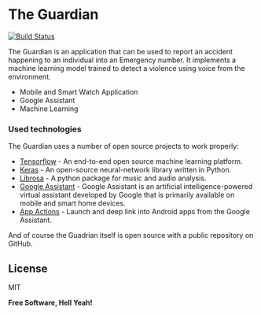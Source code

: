 # The Guardian


[![Build Status](https://travis-ci.org/joemccann/dillinger.svg?branch=master)](https://www.gdgaddis.dev)

The Guardian is an application that can be used to report an accident happening to an individual into an Emergency number. It implements a machine learning model trained to detect a violence using voice from the environment.

  - Mobile and Smart Watch Application
  - Google Assistant
  - Machine Learning


### Used technologies

The Guardian uses a number of open source projects to work properly:

* [Tensorflow](https://www.tensorflow.org) - An end-to-end open source machine learning platform.
* [Keras](https://keras.io/) - An open-source neural-network library written in Python.
* [Librosa](https://librosa.github.io/librosa/) - A python package for music and audio analysis.
* [Google Assistant](https://assistant.google.com/) - Google Assistant is an artificial intelligence-powered virtual assistant developed by Google that is primarily available on mobile and smart home devices.
* [App Actions](https://developers.google.com/assistant/app) - Launch and deep link into Android apps from the Google Assistant.

And of course the Guadrian itself is open source with a public repository on GitHub.

License
----

MIT


**Free Software, Hell Yeah!**

[//]: # (These are reference links used in the body of this note and get stripped out when the markdown processor does its job. There is no need to format nicely because it shouldn't be seen. Thanks SO - http://stackoverflow.com/questions/4823468/store-comments-in-markdown-syntax)


   [dill]: <https://github.com/joemccann/dillinger>
   [git-repo-url]: <https://github.com/joemccann/dillinger.git>
   [john gruber]: <http://daringfireball.net>
   [df1]: <http://daringfireball.net/projects/markdown/>
   [markdown-it]: <https://github.com/markdown-it/markdown-it>
   [Ace Editor]: <http://ace.ajax.org>
   [node.js]: <http://nodejs.org>
   [Twitter Bootstrap]: <http://twitter.github.com/bootstrap/>
   [jQuery]: <http://jquery.com>
   [@tjholowaychuk]: <http://twitter.com/tjholowaychuk>
   [express]: <http://expressjs.com>
   [AngularJS]: <http://angularjs.org>
   [Gulp]: <http://gulpjs.com>

   [PlDb]: <https://github.com/joemccann/dillinger/tree/master/plugins/dropbox/README.md>
   [PlGh]: <https://github.com/joemccann/dillinger/tree/master/plugins/github/README.md>
   [PlGd]: <https://github.com/joemccann/dillinger/tree/master/plugins/googledrive/README.md>
   [PlOd]: <https://github.com/joemccann/dillinger/tree/master/plugins/onedrive/README.md>
   [PlMe]: <https://github.com/joemccann/dillinger/tree/master/plugins/medium/README.md>
   [PlGa]: <https://github.com/RahulHP/dillinger/blob/master/plugins/googleanalytics/README.md>
